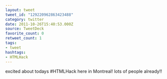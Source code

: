 ```yaml
---
layout: tweet
tweet_id: "129220962863423488"
category: twitter
date: 2011-10-26T15:40:53.000Z
source: TweetDeck
favorite_count: 0
retweet_count: 1
tags:
- tweet
hashtags:
- HTMLHack
---
```


excited about todays #HTMLHack here in Montreal! lots of people already!!
